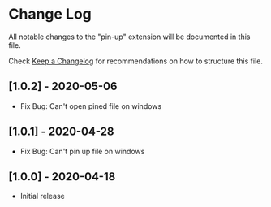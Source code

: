 # Change Log

All notable changes to the "pin-up" extension will be documented in this file.

Check [Keep a Changelog](http://keepachangelog.com/) for recommendations on how to structure this file.

## [1.0.2] - 2020-05-06

- Fix Bug: Can't open pined file on windows

## [1.0.1] - 2020-04-28

- Fix Bug: Can't pin up file on windows

## [1.0.0] - 2020-04-18

- Initial release